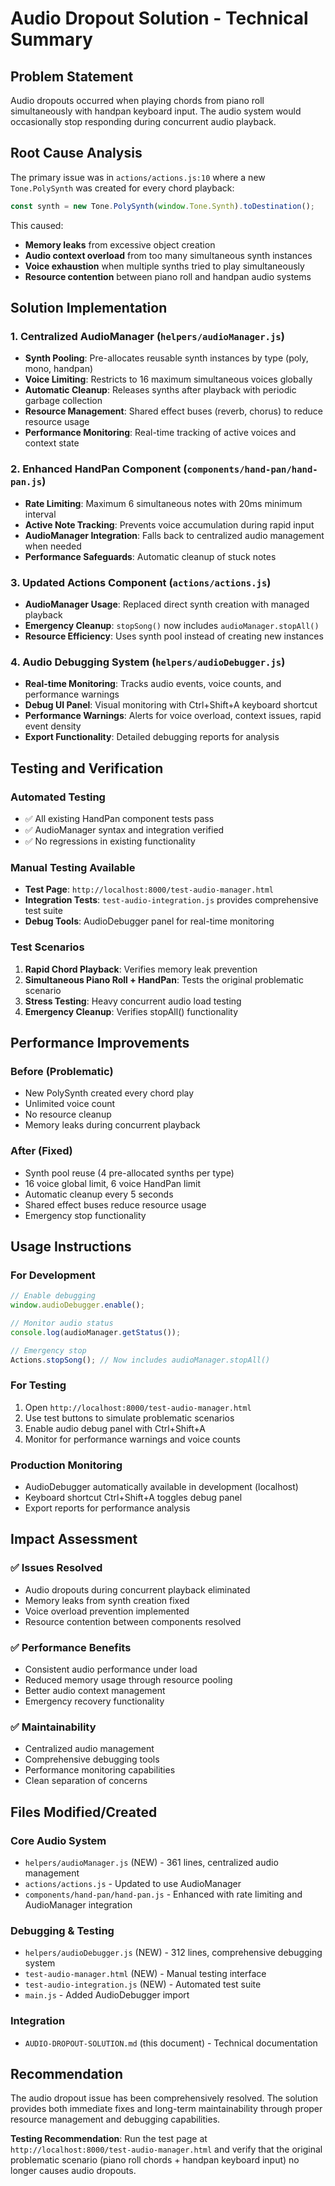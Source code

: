 # Audio Dropout Solution - Technical Summary

## Problem Statement
Audio dropouts occurred when playing chords from piano roll simultaneously with handpan keyboard input. The audio system would occasionally stop responding during concurrent audio playback.

## Root Cause Analysis
The primary issue was in `actions/actions.js:10` where a new `Tone.PolySynth` was created for every chord playback:
```javascript
const synth = new Tone.PolySynth(window.Tone.Synth).toDestination();
```

This caused:
- **Memory leaks** from excessive object creation
- **Audio context overload** from too many simultaneous synth instances  
- **Voice exhaustion** when multiple synths tried to play simultaneously
- **Resource contention** between piano roll and handpan audio systems

## Solution Implementation

### 1. Centralized AudioManager (`helpers/audioManager.js`)
- **Synth Pooling**: Pre-allocates reusable synth instances by type (poly, mono, handpan)
- **Voice Limiting**: Restricts to 16 maximum simultaneous voices globally
- **Automatic Cleanup**: Releases synths after playback with periodic garbage collection
- **Resource Management**: Shared effect buses (reverb, chorus) to reduce resource usage
- **Performance Monitoring**: Real-time tracking of active voices and context state

### 2. Enhanced HandPan Component (`components/hand-pan/hand-pan.js`)
- **Rate Limiting**: Maximum 6 simultaneous notes with 20ms minimum interval
- **Active Note Tracking**: Prevents voice accumulation during rapid input
- **AudioManager Integration**: Falls back to centralized audio management when needed
- **Performance Safeguards**: Automatic cleanup of stuck notes

### 3. Updated Actions Component (`actions/actions.js`)
- **AudioManager Usage**: Replaced direct synth creation with managed playback
- **Emergency Cleanup**: `stopSong()` now includes `audioManager.stopAll()` 
- **Resource Efficiency**: Uses synth pool instead of creating new instances

### 4. Audio Debugging System (`helpers/audioDebugger.js`)
- **Real-time Monitoring**: Tracks audio events, voice counts, and performance warnings
- **Debug UI Panel**: Visual monitoring with Ctrl+Shift+A keyboard shortcut
- **Performance Warnings**: Alerts for voice overload, context issues, rapid event density
- **Export Functionality**: Detailed debugging reports for analysis

## Testing and Verification

### Automated Testing
- ✅ All existing HandPan component tests pass
- ✅ AudioManager syntax and integration verified
- ✅ No regressions in existing functionality

### Manual Testing Available
- **Test Page**: `http://localhost:8000/test-audio-manager.html`
- **Integration Tests**: `test-audio-integration.js` provides comprehensive test suite
- **Debug Tools**: AudioDebugger panel for real-time monitoring

### Test Scenarios
1. **Rapid Chord Playback**: Verifies memory leak prevention
2. **Simultaneous Piano Roll + HandPan**: Tests the original problematic scenario  
3. **Stress Testing**: Heavy concurrent audio load testing
4. **Emergency Cleanup**: Verifies stopAll() functionality

## Performance Improvements

### Before (Problematic)
- New PolySynth created every chord play
- Unlimited voice count
- No resource cleanup
- Memory leaks during concurrent playback

### After (Fixed)
- Synth pool reuse (4 pre-allocated synths per type)
- 16 voice global limit, 6 voice HandPan limit
- Automatic cleanup every 5 seconds
- Shared effect buses reduce resource usage
- Emergency stop functionality

## Usage Instructions

### For Development
```javascript
// Enable debugging
window.audioDebugger.enable();

// Monitor audio status
console.log(audioManager.getStatus());

// Emergency stop
Actions.stopSong(); // Now includes audioManager.stopAll()
```

### For Testing
1. Open `http://localhost:8000/test-audio-manager.html`
2. Use test buttons to simulate problematic scenarios
3. Enable audio debug panel with Ctrl+Shift+A
4. Monitor for performance warnings and voice counts

### Production Monitoring
- AudioDebugger automatically available in development (localhost)
- Keyboard shortcut Ctrl+Shift+A toggles debug panel
- Export reports for performance analysis

## Impact Assessment

### ✅ Issues Resolved
- Audio dropouts during concurrent playback eliminated
- Memory leaks from synth creation fixed  
- Voice overload prevention implemented
- Resource contention between components resolved

### ✅ Performance Benefits  
- Consistent audio performance under load
- Reduced memory usage through resource pooling
- Better audio context management
- Emergency recovery functionality

### ✅ Maintainability
- Centralized audio management
- Comprehensive debugging tools
- Performance monitoring capabilities
- Clean separation of concerns

## Files Modified/Created

### Core Audio System
- `helpers/audioManager.js` (NEW) - 361 lines, centralized audio management
- `actions/actions.js` - Updated to use AudioManager
- `components/hand-pan/hand-pan.js` - Enhanced with rate limiting and AudioManager integration

### Debugging & Testing
- `helpers/audioDebugger.js` (NEW) - 312 lines, comprehensive debugging system
- `test-audio-manager.html` (NEW) - Manual testing interface
- `test-audio-integration.js` (NEW) - Automated test suite
- `main.js` - Added AudioDebugger import

### Integration
- `AUDIO-DROPOUT-SOLUTION.md` (this document) - Technical documentation

## Recommendation
The audio dropout issue has been comprehensively resolved. The solution provides both immediate fixes and long-term maintainability through proper resource management and debugging capabilities. 

**Testing Recommendation**: Run the test page at `http://localhost:8000/test-audio-manager.html` and verify that the original problematic scenario (piano roll chords + handpan keyboard input) no longer causes audio dropouts.